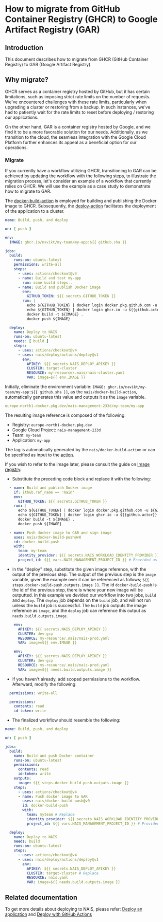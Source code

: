 # How to migrate from GitHub Container Registry (GHCR) to Google Artifact Registry (GAR)

## Introduction

This document describes how to migrate from GHCR (GitHub Container Registry) to GAR (Google Artifact Registry).

## Why migrate?

GHCR serves as a container registry hosted by GitHub, but it has certain limitations, such as imposing strict rate
limits on the number of requests. We've encountered challenges with these rate limits, particularly when upgrading a
cluster or restoring from a backup. In such instances, we've had to patiently wait for the rate limits to reset before
deploying / restoring our applications.

On the other hand, GAR is a container registry hosted by Google, and we find it to be a more favorable solution for our
needs. Additionally, as we transition to the cloud, the seamless integration with the Google Cloud Platform further
enhances its appeal as a beneficial option for our operations.

### Migrate

If you currently have a workflow utilizing GHCR, transitioning to GAR can be achieved by updating the workflow with the
following steps, to illustrate the migration process, let's consider an example of a workflow that currently relies on
GHCR. We will use the example as a case study to demonstrate how to migrate to GAR.

The [docker-build-action](https://github.com/nais/docker-build-push) is employed for building and publishing the
Docker image to GHCR.
Subsequently, the [deploy-action](https://github.com/nais/deploy/tree/master/actions/deploy) facilitates the
deployment of the application to a cluster.

```yaml
name: Build, push, and deploy

on: [ push ]

env:
  IMAGE: ghcr.io/navikt/my-team/my-app:${{ github.sha }}

jobs:
  build:
    runs-on: ubuntu-latest
    permissions: write-all
    steps:
      - uses: actions/checkout@v4
      - name: Build and test my-app
        run: some build steps..
      - name: Build and publish Docker image
        env:
          GITHUB_TOKEN: ${{ secrets.GITHUB_TOKEN }}
        run: |
          echo ${GITHUB_TOKEN} | docker login docker.pkg.github.com -u ${GITHUB_REPOSITORY} --password-stdin
          echo ${GITHUB_TOKEN} | docker login ghcr.io -u ${{github.actor}} --password-stdin
          docker build -t ${IMAGE} .
          docker push ${IMAGE}

  deploy:
    name: Deploy to NAIS
    runs-on: ubuntu-latest
    needs: [ build ]
    steps:
      - uses: actions/checkout@v4
      - uses: nais/deploy/actions/deploy@v1
        env:
          APIKEY: ${{ secrets.NAIS_DEPLOY_APIKEY }}
          CLUSTER: target-cluster
          RESOURCE: my-resource/.nais/nais-cluster.yaml
          VAR: image=${{ env.IMAGE }}
```

Initially, eliminate the environment variable: `IMAGE: ghcr.io/navikt/my-team/my-app:${{ github.sha }}`, as
the `nais/docker-build-action`, automatically generates this value and outputs it as the `image` variable.

```yaml
europe-north1-docker.pkg.dev/nais-management-233d/my-team/my-app
```

The resulting image reference is composed of the following:

* Registry: `europe-north1-docker.pkg.dev`
* Google Cloud Project: `nais-management-233d`
* Team: `my-team`
* Application: `my-app`

The tag is automatically generated by the `nais/docker-build-action` or can be specified as input to
the [action](https://github.com/nais/docker-build-push).

If you wish to refer to the image later, please consult the guide
on [Image registry](https://doc.nais.io/guides/application/#step-6-push-your-image-to-our-image-registry).

* Substitute the preceding code block and replace it with the following:

```yaml
  - name: Build and publish Docker image
    if: ithub.ref_name == 'main'
    env:
      GITHUB_TOKEN: ${{ secrets.GITHUB_TOKEN }}
    run: |
      echo ${GITHUB_TOKEN} | docker login docker.pkg.github.com -u ${GITHUB_REPOSITORY} --password-stdin
      echo ${GITHUB_TOKEN} | docker login ghcr.io -u ${{github.actor}} --password-stdin
      docker build -t ${IMAGE} .
      docker push ${IMAGE}
```

```yaml
  - name: Push docker image to GAR and sign image
    uses: nais/docker-build-push@v0
    id: docker-build-push
    with:
      team: my-team
      identity_provider: ${{ secrets.NAIS_WORKLOAD_IDENTITY_PROVIDER }} # Provided as Organization Secret
      project_id: ${{ vars.NAIS_MANAGEMENT_PROJECT_ID }} # Provided as Organization Variable
```

* In the "deploy" step, substitute the given image reference, with the output of the previous step. The output of the
  previous step is the `image` variable, given the example over it can be referenced as
  follows; `${{ steps.docker-build-push.outputs.image }}`. The id `docker-build-push` is the id of the previous step,
  there is where your new image will be outputted. In this example we devided our workflow into two jobs, `build`
  and `deploy`. The `deploy` job depends on the `build` job, and will not run unless the `build` job is successful.
  The `build` job outputs the image reference as `image`, and the `deploy` job can reference this output
  as `needs.build.outputs.image`.

```yaml
    env:
      APIKEY: ${{ secrets.NAIS_DEPLOY_APIKEY }}
      CLUSTER: dev-gcp
      RESOURCE: my-resource/.nais/nais-prod.yaml
      VAR: image=${{ env.IMAGE }}
```

```yaml
    env:
      APIKEY: ${{ secrets.NAIS_DEPLOY_APIKEY }}
      CLUSTER: dev-gcp
      RESOURCE: my-resource/.nais/nais-prod.yaml
      VAR: image=${{ needs.build.outputs.image }}
```

* If you haven't already, add scoped permissions to the workflow. Afterward, modify the following:

```yaml
  permissions: write-all
```

```yaml
  permissions:
    contents: read
    id-token: write
```

* The finalized workflow should resemble the following:

```yaml
name: Build, push, and deploy

on: [ push ]

jobs:
  build:
    name: Build and push Docker container
    runs-on: ubuntu-latest
    permissions:
      contents: read
      id-token: write
    outputs:
      image: ${{ steps.docker-build-push.outputs.image }}
    steps:
      - uses: actions/checkout@v4
      - name: Push docker image to GAR
        uses: nais/docker-build-push@v0
        id: docker-build-push
        with:
          team: myteam # Replace
          identity_provider: ${{ secrets.NAIS_WORKLOAD_IDENTITY_PROVIDER }} # Provided as Organization Secret
          project_id: ${{ vars.NAIS_MANAGEMENT_PROJECT_ID }} # Provided as Organization Variable

  deploy:
    name: Deploy to NAIS
    needs: build
    runs-on: ubuntu-latest
    steps:
      - uses: actions/checkout@v4
      - uses: nais/deploy/actions/deploy@v1
        env:
          APIKEY: ${{ secrets.NAIS_DEPLOY_APIKEY }}
          CLUSTER: target-cluster # Replace
          RESOURCE: nais.yaml
          VAR: image=${{ needs.build.outputs.image }}
```

## Related documentation

To get more details about deploying to NAIS, please
refer: [Deploy an application](https://doc.nais.io/guides/application/#deploying-an-application)
and [Deploy with GitHub Actions](https://doc.nais.io/deployment/?h=deploy+to#nais-deploy)

